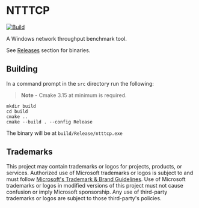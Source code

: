 # NTTTCP

[![Build](https://github.com/microsoft/ntttcp/actions/workflows/build.yml/badge.svg)](https://github.com/microsoft/ntttcp/actions/workflows/build.yml)

A Windows network throughput benchmark tool.

See [Releases](https://github.com/microsoft/ntttcp/releases) section for binaries.

## Building

In a command prompt in the `src` directory run the following:

> **Note** - Cmake 3.15 at minimum is required.

```
mkdir build
cd build
cmake ..
cmake --build . --config Release
```

The binary will be at `build/Release/ntttcp.exe`

## Trademarks

This project may contain trademarks or logos for projects, products, or services. Authorized use of Microsoft 
trademarks or logos is subject to and must follow 
[Microsoft's Trademark & Brand Guidelines](https://www.microsoft.com/en-us/legal/intellectualproperty/trademarks/usage/general).
Use of Microsoft trademarks or logos in modified versions of this project must not cause confusion or imply Microsoft sponsorship.
Any use of third-party trademarks or logos are subject to those third-party's policies.
